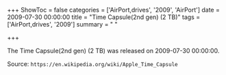 +++
ShowToc = false
categories = ['AirPort,drives', '2009', 'AirPort']
date = 2009-07-30 00:00:00
title = "Time Capsule(2nd gen) (2 TB)"
tags = ['AirPort,drives', '2009']
summary = " "

+++

The Time Capsule(2nd gen) (2 TB) was released on 2009-07-30 00:00:00.

Source: `https://en.wikipedia.org/wiki/Apple_Time_Capsule`


